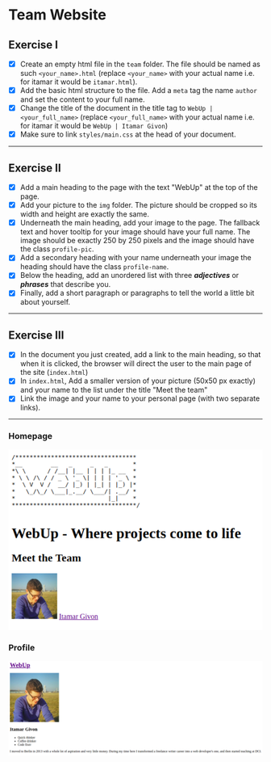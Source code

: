 # Team Website

## Exercise I

- [x] Create an empty html file in the `team` folder. The file should be named as such `<your_name>.html` (replace `<your_name>` with your actual name i.e. for itamar it would be `itamar.html`).
- [x] Add the basic html structure to the file. Add a `meta` tag the name `author` and set the content to your full name.
- [x] Change the title of the document in the title tag to `WebUp | <your_full_name>` (replace `<your_full_name>` with your actual name i.e. for itamar it would be `WebUp | Itamar Givon`)
- [x] Make sure to link `styles/main.css` at the head of your document.

---

## Exercise II

- [x] Add a main heading to the page with the text "WebUp" at the top of the page.
- [x] Add your picture to the `img` folder. The picture should be cropped so its width and height are exactly the same.
- [x] Underneath the main heading, add your image to the page. The fallback text and hover tooltip for your image should have your full name. The image should be exactly 250 by 250 pixels and the image should have the class `profile-pic`.
- [x] Add a secondary heading with your name underneath your image the heading should have the class `profile-name`.
- [x] Below the heading, add an unordered list with three **_adjectives_** or **_phrases_** that describe you.
- [x] Finally, add a short paragraph or paragraphs to tell the world a little bit about yourself.

---

## Exercise III

- [x] In the document you just created, add a link to the main heading, so that when it is clicked, the browser will direct the user to the main page of the site (`index.html`)
- [x] In `index.html`, Add a smaller version of your picture (50x50 px exactly) and your name to the list under the title "Meet the team"
- [x] Link the image and your name to your personal page (with two separate links).

---
### Homepage
![mockup-image-homepage](./img/homepage.png)

### Profile
![mockup-image-profile](img/profile.png)
